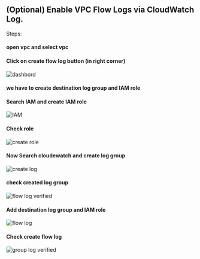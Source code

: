 ## (Optional) Enable VPC Flow Logs via CloudWatch Log.
Steps:<br/>
#### open vpc and select vpc <br/>
#### Click on create flow log button (in right corner)<br/>

![dashbord](https://user-images.githubusercontent.com/53372486/144753946-4ef1f008-8e6e-42e7-94fe-2ee75a1dea72.png)<br/>

#### we have to create destination log group and IAM role<br/>
#### Search IAM and create IAM role<br/>

![IAM](https://user-images.githubusercontent.com/53372486/144753950-8a3a4f72-9054-487d-88f3-8b488f380108.png)<br/>

#### Check role<br/>

![create role](https://user-images.githubusercontent.com/53372486/144753945-c0a8b7c9-968e-4202-9ad4-471c6b5259af.png)<br/>

#### Now Search cloudewatch and  create log group<br/>

![create log](https://user-images.githubusercontent.com/53372486/144753944-89332687-b5df-48a8-bc42-e64e0b12a52e.png)<br/>

#### check created log group<br/>

![flow log verified](https://user-images.githubusercontent.com/53372486/144753947-e19be014-9697-466b-b3de-003999bd9956.png)<br/>

#### Add destination log group and IAM role<br/>

![flow log](https://user-images.githubusercontent.com/53372486/144753948-fc20e492-9599-4433-9be3-c177db68f8a0.png)<br/>

#### Check create flow log<br/>

![group log verified](https://user-images.githubusercontent.com/53372486/144753949-5716796f-3fc0-47ef-82c2-74f1fcb099da.png)<br/>

